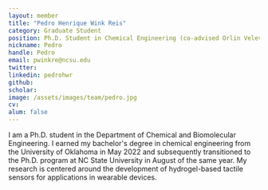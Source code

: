 ```yaml
---
layout: member
title: "Pedro Henrique Wink Reis"
category: Graduate Student
position: Ph.D. Student in Chemical Engineering (co-advised Orlin Velev)
nickname: Pedro
handle: Pedro
email: pwinkre@ncsu.edu
twitter: 
linkedin: pedrohwr
github: 
scholar: 
image: /assets/images/team/pedro.jpg
cv: 
alum: false
---
```


I am a Ph.D. student in the Department of Chemical and Biomolecular Engineering. I earned my bachelor's degree in chemical engineering from the University of Oklahoma in May 2022 and subsequently transitioned to the Ph.D. program at NC State University in August of the same year. My research is centered around the development of hydrogel-based tactile sensors for applications in wearable devices.